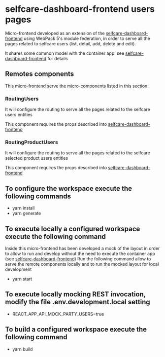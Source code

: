 # selfcare-dashboard-frontend users pages 
Micro-frontend developed as an extension of the [selfcare-dashboard-frontend](https://github.com/pagopa/selfcare-dashboard-frontend) using WebPack 5's module federation, in order to serve all the pages related to selfcare users (list, detail, add, delete and edit).

It shares some common model with the container app: see [selfcare-dashboard-frontend](https://github.com/pagopa/selfcare-dashboard-frontend#data-and-modeltypes-shared-with-remotes-micro-frontend) for details

## Remotes components
This micro-frontend serve the micro-components listed in this section.

### RoutingUsers
It will configure the routing to serve all the pages related to the selfcare users entities

This component requires the props described into [selfcare-dashboard-frontend](https://github.com/pagopa/selfcare-dashboard-frontend#props-to-configure-dashboard-micro-frontends-pages)

### RoutingProductUsers
It will configure the routing to serve all the pages related to the selfcare selected product users entities

This component requires the props described into [selfcare-dashboard-frontend](https://github.com/pagopa/selfcare-dashboard-frontend#props-to-configure-dashboard-micro-frontends-pages)

## To configure the workspace execute the following commands
- yarn install
- yarn generate

## To execute locally a configured workspace execute the following command
Inside this micro-frontend has been developed a mock of the layout in order to allow to run and develop without the need to execute the container app (see [selfcare-dashboard-frontend](https://github.com/pagopa/selfcare-dashboard-frontend))
Run the following command allow to serve the remote components locally and to run the mocked layout for local development
- yarn start

## To execute locally mocking REST invocation, modify the file .env.development.local setting
- REACT_APP_API_MOCK_PARTY_USERS=true

## To build a configured workspace execute the following command
- yarn build
